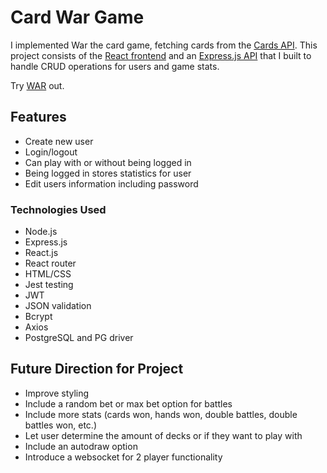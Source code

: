 # Card War Game
I implemented War the card game, fetching cards from the [Cards API](https://www.deckofcardsapi.com/). This project consists of the [React frontend](https://github.com/nll004/war_cards/tree/main/react_UI) and an [Express.js API](https://github.com/nll004/war_cards/tree/main/node_API) that I built to handle CRUD operations for users and game stats. 

Try [WAR](https://war-battle.surge.sh/) out.

## Features
- Create new user
- Login/logout
- Can play with or without being logged in
- Being logged in stores statistics for user
- Edit users information including password

### Technologies Used
- Node.js
- Express.js
- React.js
- React router
- HTML/CSS
- Jest testing
- JWT
- JSON validation
- Bcrypt
- Axios
- PostgreSQL and PG driver

## Future Direction for Project
- Improve styling
- Include a random bet or max bet option for battles
- Include more stats (cards won, hands won, double battles, double battles won, etc.)
- Let user determine the amount of decks or if they want to play with
- Include an autodraw option
- Introduce a websocket for 2 player functionality
